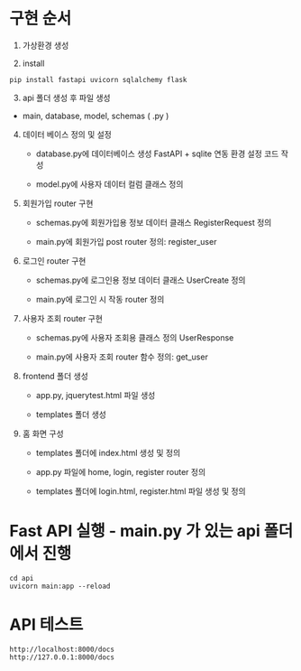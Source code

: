# 구현 순서

1. 가상환경 생성

2. install
```
pip install fastapi uvicorn sqlalchemy flask
```

3. api 폴더 생성 후 파일 생성

- main, database, model, schemas ( .py )

4. 데이터 베이스 정의 및 설정

    - database.py에 데이터베이스 생성 FastAPI + sqlite 연동 환경 설정 코드 작성

    - model.py에 사용자 데이터 컬럼 클래스 정의

5. 회원가입 router 구현

    - schemas.py에 회원가입용 정보 데이터 클래스 RegisterRequest 정의

    - main.py에 회원가입 post router 정의: register_user

6. 로그인 router 구현

    - schemas.py에 로그인용 정보 데이터 클래스 UserCreate 정의

    - main.py에 로그인 시 작동 router 정의

7. 사용자 조회 router 구현

    - schemas.py에 사용자 조회용 클래스 정의 UserResponse

    - main.py에 사용자 조회 router 함수 정의: get_user

8. frontend 폴더 생성

    - app.py, jquerytest.html 파일 생성

    - templates 폴더 생성

9. 홈 화면 구성
   
    - templates 폴더에 index.html 생성 및 정의

    - app.py 파일에 home, login, register router 정의

    - templates 폴더에 login.html, register.html 파일 생성 및 정의

# Fast API 실행 - main.py 가 있는 api 폴더에서 진행
```
cd api
uvicorn main:app --reload
```

# API 테스트
```
http://localhost:8000/docs
http://127.0.0.1:8000/docs
```